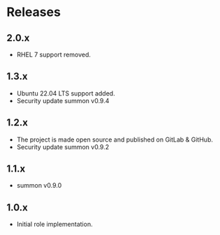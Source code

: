 # Releases

## 2.0.x

- RHEL 7 support removed.

## 1.3.x

- Ubuntu 22.04 LTS support added.
- Security update summon v0.9.4

## 1.2.x

- The project is made open source and published on GitLab & GitHub.
- Security update summon v0.9.2

## 1.1.x

- summon v0.9.0

## 1.0.x

- Initial role implementation.
